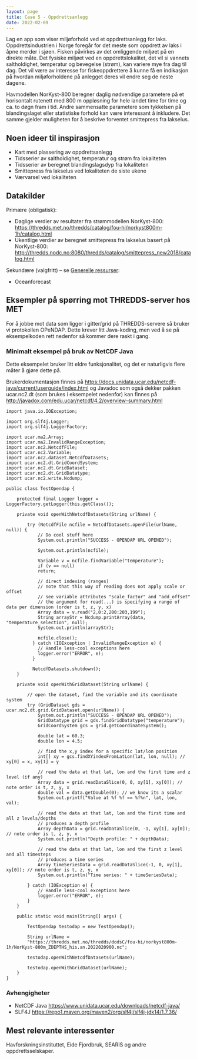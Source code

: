 ```yaml
---
layout: page
title: Case 5 - Oppdrettsanlegg
date: 2022-02-09
---
```


Lag en app som viser miljøforhold ved et oppdrettsanlegg for laks. Oppdrettsindustrien i Norge foregår for det meste som oppdrett av laks i åpne merder i sjøen. Fisken påvirkes av det omliggende miljøet på en direkte måte. Det fysiske miljøet ved en oppdrettslokalitet, det vil si vannets saltholdighet, temperatur og bevegelse (strøm), kan variere mye fra dag til dag. Det vil være av interesse for fiskeoppdrettere å kunne få en indikasjon på hvordan miljøforholdene på anlegget deres vil endre seg de neste dagene.

Havmodellen NorKyst-800 beregner daglig nødvendige parametere på et horisontalt rutenett med 800 m oppløsning for hele landet time for time og ca. to døgn fram i tid. Andre
sammensatte parametere som tykkelsen på blandingslaget eller statistiske forhold kan være
interessant å inkludere. Det samme gjelder muligheten for å beskrive forventet smittepress fra lakselus.

## Noen ideer til inspirasjon
 * Kart med plassering av oppdrettsanlegg
 * Tidsserier av saltholdighet, temperatur og strøm fra lokaliteten
 * Tidsserier av beregnet blandingslagsdyp fra lokaliteten
 * Smittepress fra lakselus ved lokaliteten de siste ukene
 * Værvarsel ved lokaliteten

## Datakilder
Primære (obligatisk):
 * Daglige verdier av resultater fra strømmodellen NorKyst-800: <https://thredds.met.no/thredds/catalog/fou-hi/norkyst800m-1h/catalog.html>
 * Ukentlige verdier av beregnet smittepress fra lakselus basert på NorKyst-800: <http://thredds.nodc.no:8080/thredds/catalog/smittepress_new2018/catalog.html>

Sekundære (valgfritt) – se [Generelle ressurser](../general):
 * Oceanforecast

## Eksempler på spørring mot THREDDS-server hos MET
For å jobbe mot data som ligger i gitter/grid på THREDDS-servere så bruker vi protokollen OPeNDAP. Dette krever litt Java-koding, men ved å se på eksempelkoden rett nedenfor så kommer dere raskt i gang.

### Minimalt eksempel på bruk av NetCDF Java
Dette eksempelet bruker litt eldre funksjonalitet, og det er naturligvis flere måter å gjøre dette på.

Brukerdokumentasjon finnes på <https://docs.unidata.ucar.edu/netcdf-java/current/userguide/index.html> og Javadoc som også dekker pakken ucar.nc2.dt (som brukes i eksempelet nedenfor) kan finnes på <http://javadox.com/edu.ucar/netcdf/4.2/overview-summary.html>

```
import java.io.IOException;

import org.slf4j.Logger;
import org.slf4j.LoggerFactory;

import ucar.ma2.Array;
import ucar.ma2.InvalidRangeException;
import ucar.nc2.NetcdfFile;
import ucar.nc2.Variable;
import ucar.nc2.dataset.NetcdfDatasets;
import ucar.nc2.dt.GridCoordSystem;
import ucar.nc2.dt.GridDataset;
import ucar.nc2.dt.GridDatatype;
import ucar.nc2.write.Ncdump;

public class TestOpendap {

    protected final Logger logger = LoggerFactory.getLogger(this.getClass());

    private void openWithNetcdfDatasets(String urlName) {

        try (NetcdfFile ncfile = NetcdfDatasets.openFile(urlName, null)) {
            // Do cool stuff here
            System.out.println("SUCCESS - OPENDAP URL OPENED");

            System.out.println(ncfile);
          
            Variable v = ncfile.findVariable("temperature");
            if (v == null)
            return;

            // direct indexing (ranges)
            // note that this way of reading does not apply scale or offset
            // see variable attributes "scale_factor" and "add_offset"
            // the argument for read(...) is specifying a range of data per dimension (order is t, z, y, x)
            Array data = v.read("2,0:2,200:203,199");
            String arrayStr = Ncdump.printArray(data, "temperature_selection", null);
            System.out.println(arrayStr);

            ncfile.close();
          } catch (IOException | InvalidRangeException e) {
            // Handle less-cool exceptions here
            logger.error("ERROR", e);
          }        
          
          NetcdfDatasets.shutdown();
    }

    private void openWithGridDataset(String urlName) {

        // open the dataset, find the variable and its coordinate system
        try (GridDataset gds = ucar.nc2.dt.grid.GridDataset.open(urlName)) {
            System.out.println("SUCCESS - OPENDAP URL OPENED");
            GridDatatype grid = gds.findGridDatatype("temperature");
            GridCoordSystem gcs = grid.getCoordinateSystem();

            double lat = 60.3;
            double lon = 4.5;

            // find the x,y index for a specific lat/lon position
            int[] xy = gcs.findXYindexFromLatLon(lat, lon, null); // xy[0] = x, xy[1] = y

            // read the data at that lat, lon and the first time and z level (if any)
            Array data = grid.readDataSlice(0, 0, xy[1], xy[0]); // note order is t, z, y, x
            double val = data.getDouble(0); // we know its a scalar
            System.out.printf("Value at %f %f == %f%n", lat, lon, val);

            // read the data at that lat, lon and the first time and all z levels/depths
            // produces a depth profile
            Array depthData = grid.readDataSlice(0, -1, xy[1], xy[0]); // note order is t, z, y, x
            System.out.println("Depth profile: " + depthData);

            // read the data at that lat, lon and the first z level and all timesteps
            // produces a time series
            Array timeSeriesData = grid.readDataSlice(-1, 0, xy[1], xy[0]); // note order is t, z, y, x
            System.out.println("Time series: " + timeSeriesData);

        } catch (IOException e) {
            // Handle less-cool exceptions here
            logger.error("ERROR", e);
        }  
    }

    public static void main(String[] args) {

        TestOpendap testodap = new TestOpendap();

        String urlName = 
        "https://thredds.met.no/thredds/dodsC/fou-hi/norkyst800m-1h/NorKyst-800m_ZDEPTHS_his.an.2022020900.nc";

        testodap.openWithNetcdfDatasets(urlName);
        
        testodap.openWithGridDataset(urlName);
    }
}
```

### Avhengigheter
 * NetCDF Java <https://www.unidata.ucar.edu/downloads/netcdf-java/>
 * SLF4J <https://repo1.maven.org/maven2/org/slf4j/slf4j-jdk14/1.7.36/>

## Mest relevante interessenter
Havforskningsinstituttet, Eide Fjordbruk, SEARIS og andre oppdrettsselskaper.
